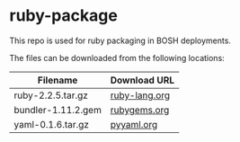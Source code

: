ruby-package
============
This repo is used for ruby packaging in BOSH deployments.

The files can be downloaded from the following locations:

| Filename | Download URL |
| -------- | ------------ |
| ruby-2.2.5.tar.gz | [ruby-lang.org](https://cache.ruby-lang.org/pub/ruby/2.2/ruby-2.2.5.tar.gz) |
| bundler-1.11.2.gem | [rubygems.org](https://rubygems.org/gems/bundler/versions/1.11.2) |
| yaml-0.1.6.tar.gz | [pyyaml.org](http://pyyaml.org/download/libyaml/yaml-0.1.6.tar.gz) |
